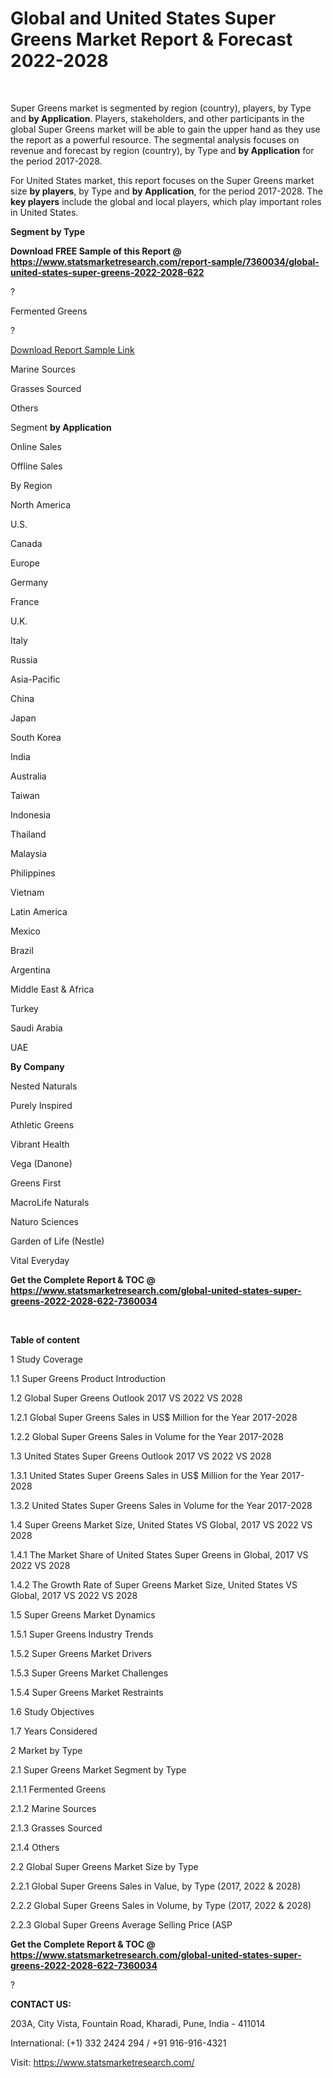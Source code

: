 <h1>Global and United States Super Greens Market Report & Forecast 2022-2028</h1><br/><p>Super Greens market is segmented by region (country), players, by Type and <strong>by Application</strong>. Players, stakeholders, and other participants in the global Super Greens market will be able to gain the upper hand as they use the report as a powerful resource. The segmental analysis focuses on revenue and forecast by region (country), by Type and <strong>by Application</strong> for the period 2017-2028.</p>
 
 
 
 <p>For United States market, this report focuses on the Super Greens market size <strong>by players</strong>, by Type and <strong>by Application</strong>, for the period 2017-2028. The <strong>key players</strong> include the global and local players, which play important roles in United States.</p>
 
 
 
 <p><strong>Segment by Type</strong></p>
 
 
 
 <div><b>Download FREE Sample of this Report @ <a href="https://www.statsmarketresearch.com/download-free-sample/7360034/global-united-states-super-greens-2022-2028-622">https://www.statsmarketresearch.com/report-sample/7360034/global-united-states-super-greens-2022-2028-622</a></b></div>
 
 
 
 <p>? </p>
 
 
 
 <p>Fermented Greens</p>
 
 
 
 <p>? </p>
 
 
 
 <p><a href="https://www.statsmarketresearch.com/download-free-sample/7360034/global-united-states-super-greens-2022-2028-622">Download Report Sample Link</a></p>
 
 
 
 <p>Marine Sources</p>
 
 
 
 <p>Grasses Sourced</p>
 
 
 
 <p>Others</p>
 
 
 
 <p>Segment <strong>by Application</strong></p>
 
 
 
 <p>Online Sales</p>
 
 
 
 <p>Offline Sales</p>
 
 
 
 <p>By Region</p>
 
 
 
 <p>North America</p>
 
 
 
 <p>U.S.</p>
 
 
 
 <p>Canada</p>
 
 
 
 <p>Europe</p>
 
 
 
 <p>Germany</p>
 
 
 
 <p>France</p>
 
 
 
 <p>U.K.</p>
 
 
 
 <p>Italy</p>
 
 
 
 <p>Russia</p>
 
 
 
 <p>Asia-Pacific</p>
 
 
 
 <p>China</p>
 
 
 
 <p>Japan</p>
 
 
 
 <p>South Korea</p>
 
 
 
 <p>India</p>
 
 
 
 <p>Australia</p>
 
 
 
 <p>Taiwan</p>
 
 
 
 <p>Indonesia</p>
 
 
 
 <p>Thailand</p>
 
 
 
 <p>Malaysia</p>
 
 
 
 <p>Philippines</p>
 
 
 
 <p>Vietnam</p>
 
 
 
 <p>Latin America</p>
 
 
 
 <p>Mexico</p>
 
 
 
 <p>Brazil</p>
 
 
 
 <p>Argentina</p>
 
 
 
 <p>Middle East & Africa</p>
 
 
 
 <p>Turkey</p>
 
 
 
 <p>Saudi Arabia</p>
 
 
 
 <p>UAE</p>
 
 
 
 <p><strong>By Company</strong></p>
 
 
 
 <p>Nested Naturals</p>
 
 
 
 <p>Purely Inspired</p>
 
 
 
 <p>Athletic Greens</p>
 
 
 
 <p>Vibrant Health</p>
 
 
 
 <p>Vega (Danone)</p>
 
 
 
 <p>Greens First</p>
 
 
 
 <p>MacroLife Naturals</p>
 
 
 
 <p>Naturo Sciences</p>
 
 
 
 <p>Garden of Life (Nestle)</p>
 
 
 
 <p>Vital Everyday</p>
 
 
 
 <div><b>Get the Complete Report & TOC @ <a href="https://www.statsmarketresearch.com/global-united-states-super-greens-2022-2028-622-7360034">https://www.statsmarketresearch.com/global-united-states-super-greens-2022-2028-622-7360034</a></b></div>
 
 
 
 <p><br />
 
 <b>Table of content</b></p>
 
 
 
 <p>1 Study Coverage<br />
 
 1.1 Super Greens Product Introduction<br />
 
 1.2 Global Super Greens Outlook 2017 VS 2022 VS 2028<br />
 
 1.2.1 Global Super Greens Sales in US$ Million for the Year 2017-2028<br />
 
 1.2.2 Global Super Greens Sales in Volume for the Year 2017-2028<br />
 
 1.3 United States Super Greens Outlook 2017 VS 2022 VS 2028<br />
 
 1.3.1 United States Super Greens Sales in US$ Million for the Year 2017-2028<br />
 
 1.3.2 United States Super Greens Sales in Volume for the Year 2017-2028<br />
 
 1.4 Super Greens Market Size, United States VS Global, 2017 VS 2022 VS 2028<br />
 
 1.4.1 The Market Share of United States Super Greens in Global, 2017 VS 2022 VS 2028<br />
 
 1.4.2 The Growth Rate of Super Greens Market Size, United States VS Global, 2017 VS 2022 VS 2028<br />
 
 1.5 Super Greens Market Dynamics<br />
 
 1.5.1 Super Greens Industry Trends<br />
 
 1.5.2 Super Greens Market Drivers<br />
 
 1.5.3 Super Greens Market Challenges<br />
 
 1.5.4 Super Greens Market Restraints<br />
 
 1.6 Study Objectives<br />
 
 1.7 Years Considered<br />
 
 2 Market by Type<br />
 
 2.1 Super Greens Market Segment by Type<br />
 
 2.1.1 Fermented Greens<br />
 
 2.1.2 Marine Sources<br />
 
 2.1.3 Grasses Sourced<br />
 
 2.1.4 Others<br />
 
 2.2 Global Super Greens Market Size by Type<br />
 
 2.2.1 Global Super Greens Sales in Value, by Type (2017, 2022 & 2028)<br />
 
 2.2.2 Global Super Greens Sales in Volume, by Type (2017, 2022 & 2028)<br />
 
 2.2.3 Global Super Greens Average Selling Price (ASP</p>
 
 
 
 <div><b>Get the Complete Report & TOC @ <a href="https://www.statsmarketresearch.com/global-united-states-super-greens-2022-2028-622-7360034">https://www.statsmarketresearch.com/global-united-states-super-greens-2022-2028-622-7360034</a></b></div>
 
 
 
 <p>? </p>
 
 
 
 <p><b>CONTACT US:</b><br />
 
 203A, City Vista, Fountain Road, Kharadi, Pune, India - 411014<br />
 
 International: (+1) 332 2424 294 / +91 916-916-4321<br />
 
 Visit: <a href="https://www.statsmarketresearch.com/">https://www.statsmarketresearch.com/</a></p>